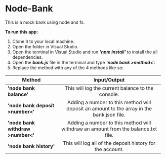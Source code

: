 # Node-Bank
This is a mock bank using node and fs.

**To run this app:**

1) Clone it to your local machine.
2) Open the folder in Visual Studio.
3) Open the terminal in Visual Studio and run _**'npm install'**_ to install the all dependencies.
4) Open the _**bank.js**_ file in the terminal and type _**'node bank >method<'.**_
5) Replace the method with any of the 4 methods like so:


| **Method**                          | **Input/Output**                                                                          | 
| ------------------------------------|:-----------------------------------------------------------------------------------------:|
| **'node bank balance'**             | This will log the current balance to the console.                                         |  
| **'node bank deposit >number<'**    | Adding a number to this method will deposit an amount to the array in the bank.json file. |
| **'node bank withdraw >number<'**   | Adding a number to this method will withdraw an amount from the balance.txt file.         |
| **'node bank history'**             | This will log all of the deposit history for the account.                                 |


 
 
 
